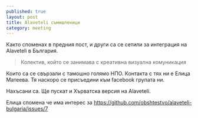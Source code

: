 ```yaml
---
published: true
layout: post
title: Alaveteli съмишленици
category: meeting
---
```


Както споменах в предния пост, и други са се сетили за интеграция на Alaveteli в България. 

> Колектив, който се занимава с креативна визуална комуникация

Които са се свързали с тамошно голямо НПО. Контакта с тях ни е Елица Матеева. Тя наскоро се присъедини към facebook групата ни.

Нахъсани са. Ще пускат и Хърватска версия на Alaveteli.

Елица спомена че има интерес за https://github.com/obshtestvo/alaveteli-bulgaria/issues/7

